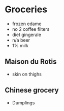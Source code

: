 # Groceries

- frozen edame
- no 2 coffee filters
- diet gingerale
- n/a beer
- 1% milk

## Maison du Rotis

- skin on thighs

## Chinese grocery

- Dumplings
